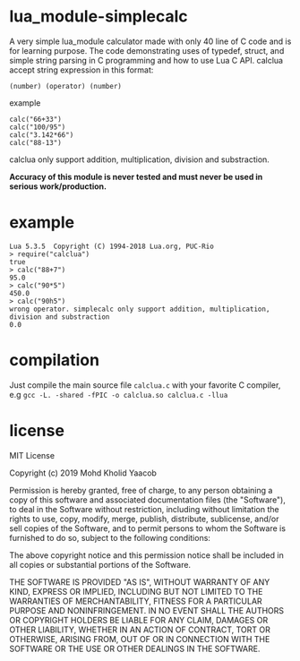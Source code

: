 # lua_module-simplecalc
A very simple lua_module calculator made with only 40 line of C code and is for learning purpose. The code demonstrating uses of typedef, struct, and simple string parsing in C programming and how to use Lua C API. calclua accept string expression in this format:
```
(number) (operator) (number)
```
example
```
calc("66+33")
calc("100/95")
calc("3.142*66")
calc("88-13")
```
calclua only support addition, multiplication, division and substraction. 

**Accuracy of this module is never tested and must never be used in serious work/production.**

# example
```
Lua 5.3.5  Copyright (C) 1994-2018 Lua.org, PUC-Rio
> require("calclua")
true
> calc("88+7")
95.0
> calc("90*5")
450.0
> calc("90h5")
wrong operator. simplecalc only support addition, multiplication, division and substraction
0.0
```

# compilation
Just compile the main source file ```calclua.c``` with your favorite C compiler, e.g ```gcc -L. -shared -fPIC -o calclua.so calclua.c -llua```

# license
MIT License

Copyright (c) 2019 Mohd Kholid Yaacob

Permission is hereby granted, free of charge, to any person obtaining a copy
of this software and associated documentation files (the "Software"), to deal
in the Software without restriction, including without limitation the rights
to use, copy, modify, merge, publish, distribute, sublicense, and/or sell
copies of the Software, and to permit persons to whom the Software is
furnished to do so, subject to the following conditions:

The above copyright notice and this permission notice shall be included in all
copies or substantial portions of the Software.

THE SOFTWARE IS PROVIDED "AS IS", WITHOUT WARRANTY OF ANY KIND, EXPRESS OR
IMPLIED, INCLUDING BUT NOT LIMITED TO THE WARRANTIES OF MERCHANTABILITY,
FITNESS FOR A PARTICULAR PURPOSE AND NONINFRINGEMENT. IN NO EVENT SHALL THE
AUTHORS OR COPYRIGHT HOLDERS BE LIABLE FOR ANY CLAIM, DAMAGES OR OTHER
LIABILITY, WHETHER IN AN ACTION OF CONTRACT, TORT OR OTHERWISE, ARISING FROM,
OUT OF OR IN CONNECTION WITH THE SOFTWARE OR THE USE OR OTHER DEALINGS IN THE
SOFTWARE.
